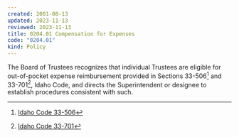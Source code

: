 ```yaml
---
created: 2001-08-13
updated: 2023-11-13
reviewed: 2023-11-13
title: 0204.01 Compensation for Expenses
code: "0204.01"
kind: Policy
---
```


The Board of Trustees recognizes that individual Trustees are eligible for out-of-pocket expense reimbursement provided in Sections 33-506[^ic-33-506] and 33-701[^ic-33-701], Idaho Code, and directs the Superintendent or designee to establish procedures consistent with such.

[^ic-33-506]: [Idaho Code 33-506](https://legislature.idaho.gov/statutesrules/idstat/title33/t33ch5/sect33-701/)
[^ic-33-701]: [Idaho Code 33-701](https://legislature.idaho.gov/statutesrules/idstat/title33/t33ch5/sect33-701/)
